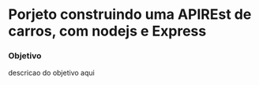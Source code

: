 <h1>Porjeto construindo uma APIREst de carros, com nodejs e Express</h1>


<h3>Objetivo</h3>

<P>descricao do objetivo aqui</P>
